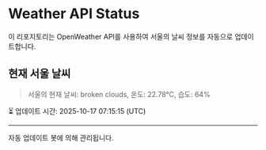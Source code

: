 
# Weather API Status

이 리포지토리는 OpenWeather API를 사용하여 서울의 날씨 정보를 자동으로 업데이트합니다.

## 현재 서울 날씨
> 서울의 현재 날씨: broken clouds, 온도: 22.78°C, 습도: 64%

⏳ 업데이트 시간: 2025-10-17 07:15:15 (UTC)

---
자동 업데이트 봇에 의해 관리됩니다.
